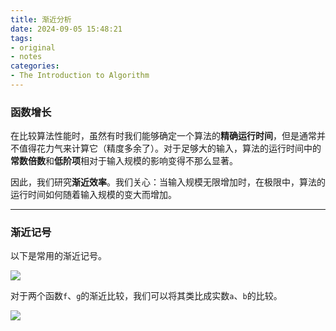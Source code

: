 ```yaml
---
title: 渐近分析
date: 2024-09-05 15:48:21
tags:
- original
- notes
categories:
- The Introduction to Algorithm
---
```


### 函数增长

在比较算法性能时，虽然有时我们能够确定一个算法的**精确运行时间**，但是通常并不值得花力气来计算它（精度多余了）。对于足够大的输入，算法的运行时间中的**常数倍数**和**低阶项**相对于输入规模的影响变得不那么显著。

因此，我们研究**渐近效率**。我们关心：当输入规模无限增加时，在极限中，算法的运行时间如何随着输入规模的变大而增加。

---

### 渐近记号

以下是常用的渐近记号。

![](https://ref.xht03.online/202411070831468.jpg)

对于两个函数`f`、`g`的渐近比较，我们可以将其类比成实数`a`、`b`的比较。

![](https://ref.xht03.online/202411070831865.png)

